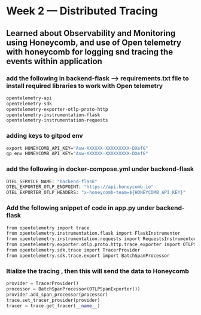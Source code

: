 # Week 2 — Distributed Tracing


## Learned about Observability and Monitoring using Honeycomb, and use of Open telemetry with honeycomb for logging snd tracing the events within application

### add the following in backend-flask --> requirements.txt file to install required libraries to work with Open telemetry
```dockerfile
opentelemetry-api 
opentelemetry-sdk 
opentelemetry-exporter-otlp-proto-http 
opentelemetry-instrumentation-flask 
opentelemetry-instrumentation-requests
```

### adding keys to gitpod env
```dockerfile
export HONEYCOMB_API_KEY="Asw-XXXXXX-XXXXXXXXX-DXefG"
gp env HONEYCOMB_API_KEY="Asw-XXXXXX-XXXXXXXXX-DXefG"
```
### add the following in docker-compose.yml under backend-flask
```dockerfile
OTEL_SERVICE_NAME: "backend-flask"
OTEL_EXPORTER_OTLP_ENDPOINT: "https://api.honeycomb.io"
OTEL_EXPORTER_OTLP_HEADERS: "x-honeycomb-team=${HONEYCOMB_API_KEY}"
```

### Add the following snippet of code in app.py under backend-flask
```dockerfile
from opentelemetry import trace
from opentelemetry.instrumentation.flask import FlaskInstrumentor
from opentelemetry.instrumentation.requests import RequestsInstrumentor
from opentelemetry.exporter.otlp.proto.http.trace_exporter import OTLPSpanExporter
from opentelemetry.sdk.trace import TracerProvider
from opentelemetry.sdk.trace.export import BatchSpanProcessor
```

### Itialize the tracing , then this will send the data to Honeycomb
```python
provider = TracerProvider()
processor = BatchSpanProcessor(OTLPSpanExporter())
provider.add_span_processor(processor)
trace.set_tracer_provider(provider)
tracer = trace.get_tracer(__name__)
```
